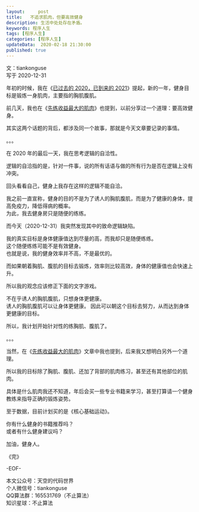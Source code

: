 ```yaml
---   
layout:     post  
title:   不追求肌肉，但要高效健身 
description: 生活中处处存在矛盾。       
keywords: 程序人生  
tags: [程序人生]    
categories: [程序人生]  
updateData:  2020-02-18 21:30:00  
published: true  
---  
```



文：tiankonguse   
写于 2020-12-31  


年初的时候，我在《[已过去的 2020，已到来的 2021](https://mp.weixin.qq.com/s/bk5_TqnzodlqyDOkJfLsoA)》提起，新的一年，健身目标是锻炼一身肌肉，主要指的胸肌腹肌。  


前几天，我也在《[先练收益最大的肌肉](https://mp.weixin.qq.com/s/EBHPJzdtAJfMG7OWxTFoAA)》也提到，以前分享过一个道理：要高效健身。  


其实这两个话题的背后，都涉及同一个故事，那就是今天文章要记录的事情。  


。。。  


在 2020 年的最后一天，我在思考逻辑的自洽性。  


逻辑的自洽指的是，针对一件事，说的所有话语与做的所有行为是否在逻辑上没有冲突。  


回头看看自己，健身上我存在这样的逻辑不能自洽。  


我之前一直宣称，健身的目的不是为了诱人的胸肌腹肌，而是为了健康的身体，提高免疫力，降低得病的概率。  
为此，我去健身房只是随便的练练。  


而今天（2020-12-31）我突然发现其中的致命逻辑缺陷。  


我的真实目标是身体健康值达到尽量的高，而我却只是随便练练。  
这个随便练练可能不是有效健身。  
也就是说，我的健身效率并不高，不是最优的。  


而如果朝着胸肌、腹肌的目标去锻炼，效率则比较高效，身体的健康值也会快速上升。  


所以我的观念应该修正下面的文字游戏。  


不在乎诱人的胸肌腹肌，只想身体更健康。  
诱人的胸肌腹肌可以让身体更健康。
因此可以朝这个目标去努力，从而达到身体更健康的目标。  


所以，我计划开始针对性的练胸肌、腹肌了。  


。。。  



当然，在《[先练收益最大的肌肉](https://mp.weixin.qq.com/s/EBHPJzdtAJfMG7OWxTFoAA)》文章中我也提到，后来我又想明白另外一个道理。  


所以我的目标除了胸肌、腹肌、还加了背部的肌肉练习，甚至还有其他部位的肌肉。  


具体是什么肌肉我还不知道，年后会买一些专业书籍来学习，甚至打算请一个健身教练来指导正确的锻炼姿势。  


至于数据，目前计划买的是《核心基础运动》。  



你有什么健身的书籍推荐吗？  
或者有什么健身建议吗？  


加油，健身人。  


《完》  


-EOF-  



本文公众号：天空的代码世界  
个人微信号：tiankonguse  
QQ算法群：165531769（不止算法）  
知识星球：不止算法  

